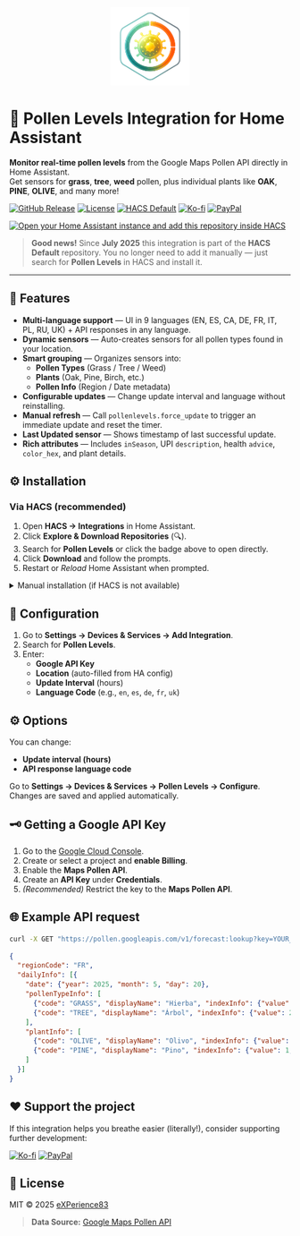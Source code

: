 <p align="center">
  <img src="https://raw.githubusercontent.com/home-assistant/brands/master/custom_integrations/pollenlevels/icon.png" alt="Pollen Levels logo" width="140"/>
</p>

# 🌼 Pollen Levels Integration for Home Assistant

**Monitor real-time pollen levels** from the Google Maps Pollen API directly in Home Assistant.  
Get sensors for **grass**, **tree**, **weed** pollen, plus individual plants like **OAK**, **PINE**, **OLIVE**, and many more!

[![GitHub Release](https://img.shields.io/github/v/release/eXPerience83/pollenlevels)](https://github.com/eXPerience83/pollenlevels/releases)
[![License](https://img.shields.io/github/license/eXPerience83/pollenlevels)](LICENSE)
[![HACS Default](https://img.shields.io/badge/HACS-Default-blue.svg)](https://github.com/hacs/integration)
[![Ko-fi](https://img.shields.io/badge/Ko%E2%80%91fi-Support%20this%20project-ff5e5b?logo=ko-fi&logoColor=white)](https://ko-fi.com/experience83) [![PayPal](https://img.shields.io/badge/PayPal-Donate-blue?logo=paypal)](https://paypal.me/eXPerience83)

[![Open your Home Assistant instance and add this repository inside HACS](https://my.home-assistant.io/badges/hacs_repository.svg)](https://my.home-assistant.io/redirect/hacs_repository/?owner=eXPerience83&repository=pollenlevels&category=integration)

> **Good news!** Since **July 2025** this integration is part of the **HACS Default** repository. You no longer need to add it manually — just search for **Pollen Levels** in HACS and install it.

---

## 🌟 Features

- **Multi-language support** — UI in 9 languages (EN, ES, CA, DE, FR, IT, PL, RU, UK) + API responses in any language.  
- **Dynamic sensors** — Auto-creates sensors for all pollen types found in your location.  
- **Smart grouping** — Organizes sensors into:
  - **Pollen Types** (Grass / Tree / Weed)
  - **Plants** (Oak, Pine, Birch, etc.)
  - **Pollen Info** (Region / Date metadata)  
- **Configurable updates** — Change update interval and language without reinstalling.  
- **Manual refresh** — Call `pollenlevels.force_update` to trigger an immediate update and reset the timer.  
- **Last Updated sensor** — Shows timestamp of last successful update.  
- **Rich attributes** — Includes `inSeason`, UPI `description`, health `advice`, `color_hex`, and plant details.  

## ⚙️ Installation

### Via HACS (recommended)
1. Open **HACS → Integrations** in Home Assistant.  
2. Click **Explore & Download Repositories** (🔍).  
3. Search for **Pollen Levels** or click the badge above to open directly.  
4. Click **Download** and follow the prompts.  
5. Restart or *Reload* Home Assistant when prompted.

<details>
<summary>Manual installation (if HACS is not available)</summary>

1. Download the latest release from the [releases page](https://github.com/eXPerience83/pollenlevels/releases).  
2. Copy `custom_components/pollenlevels` into your Home Assistant `custom_components` folder.  
3. Restart Home Assistant.  

</details>

## 🔑 Configuration

1. Go to **Settings → Devices & Services → Add Integration**.  
2. Search for **Pollen Levels**.  
3. Enter:
   - **Google API Key**  
   - **Location** (auto-filled from HA config)  
   - **Update Interval** (hours)  
   - **Language Code** (e.g., `en`, `es`, `de`, `fr`, `uk`)  

## ⚙️ Options

You can change:
- **Update interval (hours)**
- **API response language code**  

Go to **Settings → Devices & Services → Pollen Levels → Configure**.  
Changes are saved and applied automatically.

## 🗝️ Getting a Google API Key

1. Go to the [Google Cloud Console](https://console.cloud.google.com/).  
2. Create or select a project and **enable Billing**.  
3. Enable the **Maps Pollen API**.  
4. Create an **API Key** under **Credentials**.  
5. *(Recommended)* Restrict the key to the **Maps Pollen API**.

## 🌐 Example API request

```bash
curl -X GET "https://pollen.googleapis.com/v1/forecast:lookup?key=YOUR_KEY&location.latitude=48.8566&location.longitude=2.3522&days=1&languageCode=es"
````

```json
{
  "regionCode": "FR",
  "dailyInfo": [{
    "date": {"year": 2025, "month": 5, "day": 20},
    "pollenTypeInfo": [
      {"code": "GRASS", "displayName": "Hierba", "indexInfo": {"value": 3, "category": "Moderate"}},
      {"code": "TREE", "displayName": "Árbol", "indexInfo": {"value": 2, "category": "Low"}}
    ],
    "plantInfo": [
      {"code": "OLIVE", "displayName": "Olivo", "indexInfo": {"value": 2, "category": "Low"}},
      {"code": "PINE", "displayName": "Pino", "indexInfo": {"value": 1, "category": "Very Low"}}
    ]
  }]
}
```

## ❤️ Support the project

If this integration helps you breathe easier (literally!), consider supporting further development:

[![Ko-fi](https://img.shields.io/badge/Ko%E2%80%91fi-Support%20this%20project-ff5e5b?logo=ko-fi&logoColor=white)](https://ko-fi.com/experience83)
[![PayPal](https://img.shields.io/badge/PayPal-Donate-blue?logo=paypal)](https://paypal.me/eXPerience83)

## 📜 License

MIT © 2025 [eXPerience83](LICENSE)

> **Data Source:** [Google Maps Pollen API](https://developers.google.com/maps/documentation/pollen)
